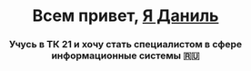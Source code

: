 <h1 align="center">Всем привет, <a href="https://habr.com/ru/post/649363/" target="_blank"> Я Даниль</a> 
<h3 align="center">Учусь в ТК 21 и хочу стать специалистом в сфере информационные системы 🇷🇺</h3>
